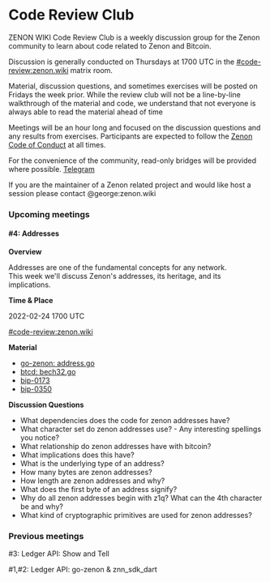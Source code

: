 # Code Review Club

ZENON WIKI Code Review Club is a weekly discussion group for the Zenon community to learn about code related to Zenon and Bitcoin.

Discussion is generally conducted on Thursdays at 1700 UTC in the [#code-review:zenon.wiki](https://matrix.to/#/#code-review:zenon.wiki) matrix room.

Material, discussion questions, and sometimes exercises will be posted on Fridays the week prior. While the review club will not be a line-by-line walkthrough of the material and code, we understand that not everyone is always able to read the material ahead of time

Meetings will be an hour long and focused on the discussion questions and any results from exercises. Participants are expected to follow the [Zenon Code of Conduct](https://zenon.wiki/code-of-conduct.html) at all times.

For the convenience of the community, read-only bridges will be provided where possible. [Telegram](https://t.me/zenon\_wiki\_code\_review\_club)

If you are the maintainer of a Zenon related project and would like host a session please contact @george:zenon.wiki

### Upcoming meetings

#### #4: Addresses

**Overview**

Addresses are one of the fundamental concepts for any network.\
This week we'll discuss Zenon's addresses, its heritage, and its implications.

**Time & Place**

2022-02-24 1700 UTC

[#code-review:zenon.wiki](https://matrix.to/#/#code-review:zenon.wiki)

**Material**

* [go-zenon: address.go](https://github.com/zenon-network/go-zenon/blob/master/common/types/address.go)
* [btcd: bech32.go](https://github.com/btcsuite/btcd/blob/master/btcutil/bech32/bech32.go)
* [bip-0173](https://github.com/bitcoin/bips/blob/master/bip-0173.mediawiki)
* [bip-0350](https://github.com/bitcoin/bips/blob/master/bip-0350.mediawiki)

**Discussion Questions**

* What dependencies does the code for zenon addresses have?
* What character set do zenon addresses use? - Any interesting spellings you notice?
* What relationship do zenon addresses have with bitcoin?
* What implications does this have?
* What is the underlying type of an address?
* How many bytes are zenon addresses?
* How length are zenon addresses and why?
* What does the first byte of an address signify?
* Why do all zenon addresses begin with z1q? What can the 4th character be and why?
* What kind of cryptographic primitives are used for zenon addresses?

### Previous meetings

\#3: Ledger API: Show and Tell

\#1,#2: Ledger API: go-zenon & znn\_sdk\_dart
